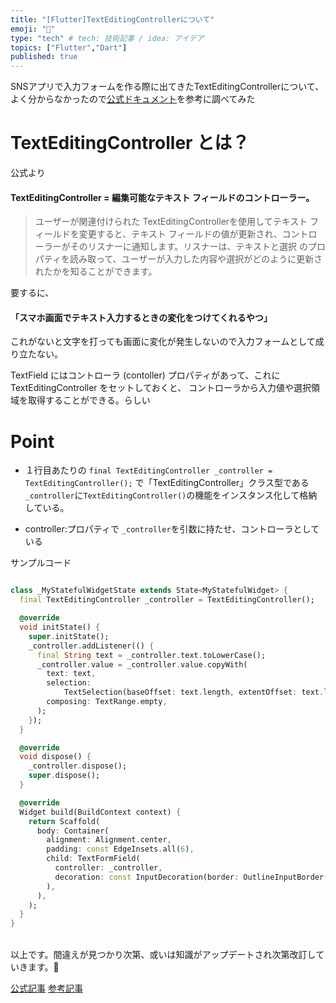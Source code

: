 ```yaml
---
title: "[Flutter]TextEditingControllerについて"
emoji: "🦁"
type: "tech" # tech: 技術記事 / idea: アイデア
topics: ["Flutter","Dart"]
published: true
---
```

SNSアプリで入力フォームを作る際に出てきたTextEditingControllerについて、よく分からなかったので[公式ドキュメント](https://api.flutter.dev/flutter/widgets/TextEditingController-class.html)を参考に調べてみた
# TextEditingController とは？
公式より
#### TextEditingController = 編集可能なテキスト フィールドのコントローラー。

>ユーザーが関連付けられた TextEditingControllerを使用してテキスト フィールドを変更すると、テキスト フィールドの値が更新され、コントローラーがそのリスナーに通知します。リスナーは、テキストと選択 のプロパティを読み取って、ユーザーが入力した内容や選択がどのように更新されたかを知ることができます。

要するに、
#### 「スマホ画面でテキスト入力するときの変化をつけてくれるやつ」

これがないと文字を打っても画面に変化が発生しないので入力フォームとして成り立たない。

TextField にはコントローラ (contoller) プロパティがあって、これに TextEditingController をセットしておくと、 コントローラから入力値や選択領域を取得することができる。らしい

# Point
- １行目あたりの
`final TextEditingController _controller = TextEditingController();`
で「TextEditingController」クラス型である`_controller`に`TextEditingController()`の機能をインスタンス化して格納している。

- controller:プロパティで `_controller`を引数に持たせ、コントローラとしている

サンプルコード

```dart

class _MyStatefulWidgetState extends State<MyStatefulWidget> {
  final TextEditingController _controller = TextEditingController();

  @override
  void initState() {
    super.initState();
    _controller.addListener(() {
      final String text = _controller.text.toLowerCase();
      _controller.value = _controller.value.copyWith(
        text: text,
        selection:
            TextSelection(baseOffset: text.length, extentOffset: text.length),
        composing: TextRange.empty,
      );
    });
  }

  @override
  void dispose() {
    _controller.dispose();
    super.dispose();
  }

  @override
  Widget build(BuildContext context) {
    return Scaffold(
      body: Container(
        alignment: Alignment.center,
        padding: const EdgeInsets.all(6),
        child: TextFormField(
          controller: _controller,
          decoration: const InputDecoration(border: OutlineInputBorder()),
        ),
      ),
    );
  }
}

```

<br>
以上です。間違えが見つかり次第、或いは知識がアップデートされ次第改訂していきます。🙏

[公式記事](https://api.flutter.dev/flutter/widgets/TextEditingController-class.html)
[参考記事](https://flutter.keicode.com/basics/textcontroller.php)

